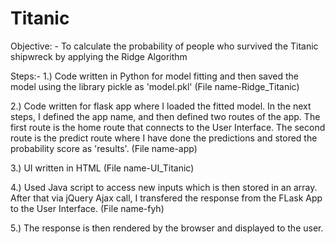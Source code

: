 # Titanic
Objective: - To calculate the probability of people who survived the Titanic shipwreck by applying the Ridge Algorithm

Steps:-
1.) Code written in Python for model fitting and then saved the model using the library pickle as 'model.pkl' (File name-Ridge_Titanic)

2.) Code written for flask app where I loaded the fitted model. In the next steps, I defined the app name, and then defined two routes of the app. The first route is the home route that connects to the User Interface. The second route is the predict route where I have done the predictions and stored the probability score as 'results'. (File name-app)

3.) UI written in HTML (File name-UI_Titanic)

4.) Used Java script to access new inputs which is then stored in an array. After that via jQuery Ajax call, I transfered the response from the FLask App to the User Interface. (File name-fyh)

5.) The response is then rendered by the browser and displayed to the user.
